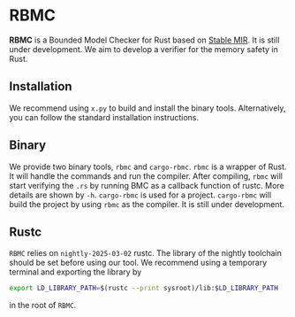 # RBMC

**RBMC** is a Bounded Model Checker for Rust based on [Stable MIR](https://github.com/rust-lang/project-stable-mir). It is still under development. We aim to develop a verifier for the memory safety in Rust.

## Installation

We recommend using `x.py` to build and install the binary tools. Alternatively, you can follow the standard installation instructions.

## Binary

We provide two binary tools, `rbmc` and `cargo-rbmc`. `rbmc` is a wrapper of Rust. It will handle the commands and run the compiler. After compiling, `rbmc` will start verifying the `.rs` by running BMC as a callback function of rustc. More details are shown by `-h`. `cargo-rbmc` is used for a project. `cargo-rbmc` will build the project by using `rbmc` as the compiler. It is still under development.

## Rustc

`RBMC` relies on `nightly-2025-03-02` rustc. The library of the nightly toolchain should be set before using our tool. We recommend using a temporary terminal and exporting the library by
```sh
export LD_LIBRARY_PATH=$(rustc --print sysroot)/lib:$LD_LIBRARY_PATH
```
in the root of `RBMC`. 
